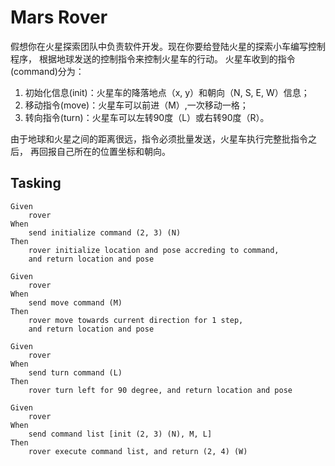 # Mars Rover

假想你在火星探索团队中负责软件开发。现在你要给登陆火星的探索小车编写控制程序，
根据地球发送的控制指令来控制火星车的行动。
火星车收到的指令(command)分为：
1. 初始化信息(init)：火星车的降落地点（x, y）和朝向（N, S, E, W）信息；
2. 移动指令(move)：火星车可以前进（M）,一次移动一格；
3. 转向指令(turn)：火星车可以左转90度（L）或右转90度（R）。

由于地球和火星之间的距离很远，指令必须批量发送，火星车执行完整批指令之后，
再回报自己所在的位置坐标和朝向。

## Tasking
```
Given
    rover
When
    send initialize command (2, 3) (N)
Then
    rover initialize location and pose accreding to command,
    and return location and pose
```
```
Given 
    rover
When 
    send move command (M)
Then
    rover move towards current direction for 1 step,
    and return location and pose 
```
```
Given
    rover
When
    send turn command (L)
Then
    rover turn left for 90 degree, and return location and pose
```
```
Given
    rover
When
    send command list [init (2, 3) (N), M, L]
Then
    rover execute command list, and return (2, 4) (W)        
```